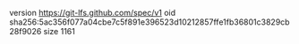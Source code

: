 version https://git-lfs.github.com/spec/v1
oid sha256:5ac356f077a04cbe7c5f891e396523d10212857ffe1fb36801c3829cb28f9026
size 1161
